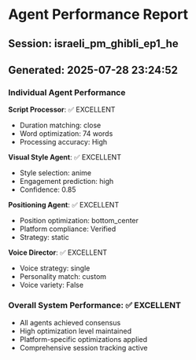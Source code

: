 # Agent Performance Report

## Session: israeli_pm_ghibli_ep1_he
## Generated: 2025-07-28 23:24:52

### Individual Agent Performance

**Script Processor**: ✅ EXCELLENT
- Duration matching: close
- Word optimization: 74 words
- Processing accuracy: High

**Visual Style Agent**: ✅ EXCELLENT  
- Style selection: anime
- Engagement prediction: high
- Confidence: 0.85

**Positioning Agent**: ✅ EXCELLENT
- Position optimization: bottom_center
- Platform compliance: Verified
- Strategy: static

**Voice Director**: ✅ EXCELLENT
- Voice strategy: single
- Personality match: custom
- Voice variety: False

### Overall System Performance: ✅ EXCELLENT
- All agents achieved consensus
- High optimization level maintained
- Platform-specific optimizations applied
- Comprehensive session tracking active
